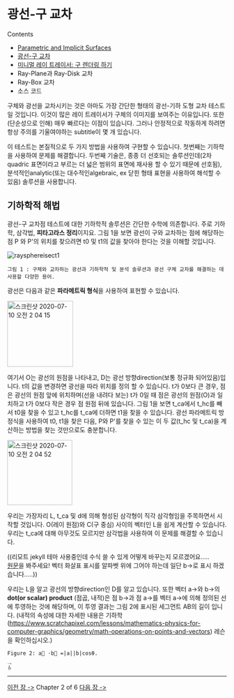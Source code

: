 
# 광선-구 교차

Contents
- [Parametric and Implicit Surfaces](rt-A-Minimal-Ray-Tracer)
- [광선-구 교차](rt-광선-구-교차)
- [미니멀 레이 트레이서: 구 렌더링 하기](rt-미니멀레이트레이서)
- Ray-Plane과 Ray-Disk 교차
- Ray-Box 교차
- 소스 코드

구체와 광선을 교차시키는 것은 아마도 가장 간단한 형태의 광선-기하 도형 교차 테스트 일 것입니다.
이것이 많은 레이 트레이서가 구체의 이미지를 보여주는 이유입니다.
또한 (단순성으로 인해) 매우 빠르다는 이점이 있습니다.
그러나 안정적으로 작동하게 하려면 항상 주의를 기울여야하는 subtitle이 몇 개 있습니다.

이 테스트는 본질적으로 두 가지 방법을 사용하여 구현할 수 있습니다.
첫번째는 기하학을 사용하여 문제를 해결합니다.
두번째 기술은, 종종 더 선호되는 솔루션인데(2차quadric 표면이라고 부르는 더 넓은 범위의 표면에 재사용 할 수 있기 때문에 선호됨),
분석적인analytic(또는 대수적인algebraic, ex 닫힌 형태 표현을 사용하여 해석할 수 있음) 솔루션을 사용합니다.

## 기하학적 해법

광선-구 교차점 테스트에 대한 기하학적 솔루션은 간단한 수학에 의존합니다.
주로 기하학, 삼각법, **피타고라스 정리**이지요.
그림 1을 보면 광선이 구와 교차하는 점에 해당하는 점 P 와 P'의 위치를 찾으려면 t0 및 t1의 값을 찾아야 한다는 것을 이해할 것입니다.

![raysphereisect1](https://user-images.githubusercontent.com/53321189/87069125-a1264200-c251-11ea-92d2-752de15aaca1.png)

~~~
그림 1 : 구체와 교차하는 광선과 기하학적 및 분석 솔루션과 광선 구체 교차를 해결하는 데 사용할 다양한 용어.
~~~

광선은 다음과 같은 **파라메트릭 형식**을 사용하여 표현할 수 있습니다.

<img width="151" alt="스크린샷 2020-07-10 오전 2 04 15" src="https://user-images.githubusercontent.com/53321189/87069165-b00cf480-c251-11ea-8af0-3ef25510fcf0.png">

여기서 O는 광선의 원점을 나타내고, D는 광선 방향direction(보통 정규화 되어있음)입니다.
t의 값을 변경하면 광선을 따라 위치를 정의 할 수 있습니다.
t가 0보다 큰 경우, 점은 광선의 원점 앞에 위치하며(선을 내려다 보는)
t가 0일 때 점은 광선의 원점(O)과 일치하고
t가 0보다 작은 경우 점 원점 뒤에 있습니다.
그림 1을 보면 t_ca에서 t_hc를 빼서 t0을 찾을 수 있고 t_hc를 t_ca에 더하면 t1을 찾을 수 있습니다.
광선 파라메트릭 방정식을 사용하여 t0, t1을 찾은 다음, P와 P'를 찾을 수 있는
이 두 값(t_hc 및 t_ca)을 계산하는 방법을 찾는 것만으로도 충분합니다.

<img width="149" alt="스크린샷 2020-07-10 오전 2 04 52" src="https://user-images.githubusercontent.com/53321189/87069219-c9ae3c00-c251-11ea-8087-270b401a3bc8.png">

우리는 가장자리 L, t_ca 및 d에 의해 형성된 삼각형이 직각 삼각형임을 주목하면서 시작할 것입니다.
O(레이 원점)와 C(구 중심) 사이의 벡터인 L을 쉽게 계산할 수 있습니다.
우리는 t_ca에 대해 아무것도 모르지만 삼각법을 사용하여 이 문제를 해결할 수 있습니다.

((리모트 jekyll 테마 사용중인데 수식 쓸 수 있게 어떻게 바꾸는지 모르겠어요.....<br>
[원문](https://www.scratchapixel.com/lessons/3d-basic-rendering/minimal-ray-tracer-rendering-simple-shapes/ray-sphere-intersection)을 봐주세요! 벡터 화살표 표시를 알파벳 위에 그어야 하는데 일단 b->로 표시 하겠습니다.....))

우리는 L을 알고 광선의 방향direction인 D를 알고 있습니다.
또한 벡터 a->와 b->의 **dot(or scalar) product** (점곱, 내적)은 
점 b->과 점 a->를 벡터 a->에 의해 정의된 선에 투영하는 것에 해당하며,
이 투영 결과는 그림 2에 표시된 세그먼트 AB의 길이 입니다.
(내적의 속성에 대한 자세한 내용은 기하학(https://www.scratchapixel.com/lessons/mathematics-physics-for-computer-graphics/geometry/math-operations-on-points-and-vectors) 레슨을 확인하십시오.)

~~~
Figure 2: a⃗ ⋅b⃗ =|a||b|cosθ.
~~~

<math xmlns="http://www.w3.org/1998/Math/MathML">
  <mrow class="MJX-TeXAtom-ORD">
    <mover>
      <mi>b</mi>
      <mo stretchy="false">&#x2192;<!-- → --></mo>
    </mover>
  </mrow>
</math>

------------------------
[이전 장 ->](rt-A-Minimal-Ray-Tracer)          Chapter 2 of 6         [다음 장 ->](rt-미니멀레이트레이서)
